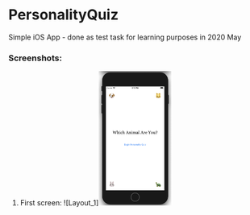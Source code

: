 # PersonalityQuiz
Simple iOS App - done as test task for learning purposes in 2020 May




### Screenshots:
1.	First screen:
![Layout_1]<img alt="First screen" src="/quiz-screens_resized/quiz01.png" width="30%">
